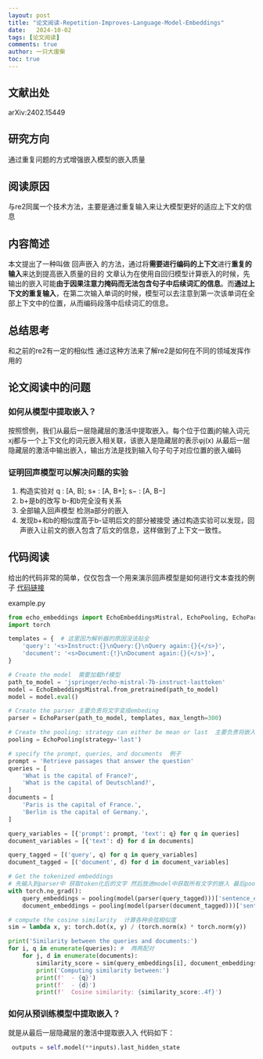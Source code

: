 ```yaml
---
layout: post
title: "论文阅读-Repetition-Improves-Language-Model-Embeddings"
date:   2024-10-02
tags: [论文阅读]
comments: true
author: 一只大废柴
toc: true
---
```


<!-- more -->
## 文献出处
arXiv:2402.15449
## 研究方向
通过重复问题的方式增强嵌入模型的嵌入质量
## 阅读原因
与re2同属一个技术方法，主要是通过重复输入来让大模型更好的适应上下文的信息
## 内容简述
本文提出了一种叫做 回声嵌入 的方法，通过将**需要进行编码的上下文**进行**重复的输入**来达到提高嵌入质量的目的
文章认为在使用自回归模型计算嵌入的时候，先输出的嵌入可能**由于因果注意力掩码而无法包含句子中后续词汇的信息**。而**通过上下文的重复输入**，在第二次输入单词的时候，模型可以去注意到第一次该单词在全部上下文中的位置，从而编码段落中后续词汇的信息。
## 总结思考
和之前的re2有一定的相似性 通过这种方法来了解re2是如何在不同的领域发挥作用的
## 论文阅读中的问题
### 如何从模型中提取嵌入？
按照惯例，我们从最后一层隐藏层的激活中提取嵌入。每个位于位置j的输入词元xj都与一个上下文化的词元嵌入相关联，该嵌入是隐藏层的表示φj(x)
从最后一层隐藏层的激活中输出嵌入，输出方法是找到输入句子句子对应位置的嵌入编码
### 证明回声模型可以解决问题的实验
1. 构造实验对 q : [A, B]; s+ : [A, B+]; s− : [A, B−]
2. b+是b的改写 b-和b完全没有关系
3. 全部输入回声模型 检测a部分的嵌入
4. 发现b+和b的相似度高于b-证明后文的部分被接受
通过构造实验可以发现，回声嵌入让前文的嵌入包含了后文的信息，这样做到了上下文一致性。
## 代码阅读
给出的代码非常的简单，仅仅包含一个用来演示回声模型是如何进行文本查找的例子
[代码链接](https:%20//github.com/jakespringer/echo-embeddings.)

example.py
```python
from echo_embeddings import EchoEmbeddingsMistral, EchoPooling, EchoParser
import torch

templates = {  # 这里因为解析器的原因没法贴全 
    'query': '<s>Instruct:{}\nQuery:{}\nQuery again:{}{</s>}',
    'document': '<s>Document:{!}\nDocument again:{}{</s>}',
}

# Create the model  需要加载hf模型
path_to_model = 'jspringer/echo-mistral-7b-instruct-lasttoken'
model = EchoEmbeddingsMistral.from_pretrained(path_to_model)
model = model.eval()

# Create the parser 主要负责将文字变成embeding   
parser = EchoParser(path_to_model, templates, max_length=300)

# Create the pooling: strategy can either be mean or last  主要负责将嵌入提取出来
pooling = EchoPooling(strategy='last')

# specify the prompt, queries, and documents  例子
prompt = 'Retrieve passages that answer the question'
queries = [
    'What is the capital of France?',
    'What is the capital of Deutschland?',
]
documents = [
    'Paris is the capital of France.',
    'Berlin is the capital of Germany.',
]

query_variables = [{'prompt': prompt, 'text': q} for q in queries]
document_variables = [{'text': d} for d in documents]

query_tagged = [('query', q) for q in query_variables]
document_tagged = [('document', d) for d in document_variables]

# Get the tokenized embeddings   
# 先输入到parser中 获取token化后的文字 然后放进model中获取所有文字的嵌入 最后pooling获取需要的结果
with torch.no_grad():
    query_embeddings = pooling(model(parser(query_tagged)))['sentence_embedding']
    document_embeddings = pooling(model(parser(document_tagged)))['sentence_embedding']

# compute the cosine similarity  计算各种余弦相似度
sim = lambda x, y: torch.dot(x, y) / (torch.norm(x) * torch.norm(y))

print('Similarity between the queries and documents:')
for i, q in enumerate(queries): #  两两配对
    for j, d in enumerate(documents):
        similarity_score = sim(query_embeddings[i], document_embeddings[j])
        print('Computing similarity between:')
        print(f'  - {q}')
        print(f'  - {d}')
        print(f'  Cosine similarity: {similarity_score:.4f}')
```

### 如何从预训练模型中提取嵌入？
就是从最后一层隐藏层的激活中提取嵌入入 代码如下：

```python
 outputs = self.model(**inputs).last_hidden_state
``` 
